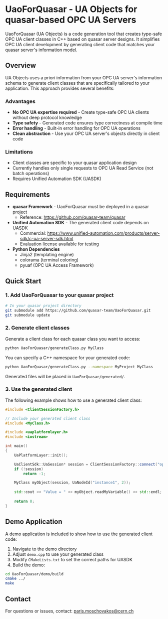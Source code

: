 # UaoForQuasar - UA Objects for quasar-based OPC UA Servers

UaoForQuasar (UA Objects) is a code generation tool that creates type-safe OPC UA client classes in C++ based on quasar server designs. It simplifies OPC UA client development by generating client code that matches your quasar server's information model.

## Overview

UA Objects uses a priori information from your OPC UA server's information schema to generate client classes that are specifically tailored to your application. This approach provides several benefits:

### Advantages
- **No OPC UA expertise required** - Create type-safe OPC UA clients without deep protocol knowledge
- **Type safety** - Generated code ensures type correctness at compile time
- **Error handling** - Built-in error handling for OPC UA operations
- **Clean abstraction** - Use your OPC UA server's objects directly in client code

### Limitations
- Client classes are specific to your quasar application design
- Currently handles only single requests to OPC UA Read Service (not batch operations)
- Requires Unified Automation SDK (UASDK)

## Requirements

- **quasar Framework** - UaoForQuasar must be deployed in a quasar project
  - Reference: https://github.com/quasar-team/quasar
- **Unified Automation SDK** - The generated client code depends on UASDK
  - Commercial: https://www.unified-automation.com/products/server-sdk/c-ua-server-sdk.html
  - Evaluation license available for testing
- **Python Dependencies**
  - Jinja2 (templating engine)
  - colorama (terminal coloring)
  - pyuaf (OPC UA Access Framework)

## Quick Start

### 1. Add UaoForQuasar to your quasar project

```bash
# In your quasar project directory
git submodule add https://github.com/quasar-team/UaoForQuasar.git
git submodule update
```

### 2. Generate client classes

Generate a client class for each quasar class you want to access:

```bash
python UaoForQuasar/generateClass.py MyClass
```

You can specify a C++ namespace for your generated code:

```bash
python UaoForQuasar/generateClass.py --namespace MyProject MyClass
```

Generated files will be placed in `UaoForQuasar/generated/`.

### 3. Use the generated client

The following example shows how to use a generated client class:

```cpp
#include <ClientSessionFactory.h>

// Include your generated client class
#include <MyClass.h>

#include <uaplatformlayer.h>
#include <iostream>

int main()
{
    UaPlatformLayer::init();

    UaClientSdk::UaSession* session = ClientSessionFactory::connect("opc.tcp://127.0.0.1:4841");
    if (!session)
        return -1;

    MyClass myObject(session, UaNodeId("instance1", 2));
    
    std::cout << "Value = " << myObject.readMyVariable() << std::endl;
    
    return 0;
}
```

## Demo Application

A demo application is included to show how to use the generated client code:

1. Navigate to the demo directory
2. Adjust `demo.cpp` to use your generated class
3. Modify `CMakeLists.txt` to set the correct paths for UASDK
4. Build the demo:

```bash
cd UaoForQuasar/demo/build
cmake ../
make
```

## Contact

For questions or issues, contact: paris.moschovakos@cern.ch